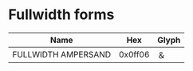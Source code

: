 # Fullwidth forms

Name                                            | Hex     | Glyph
------------------------------------------------|---------|-----------------
FULLWIDTH AMPERSAND                             | 0x0ff06 | ＆
